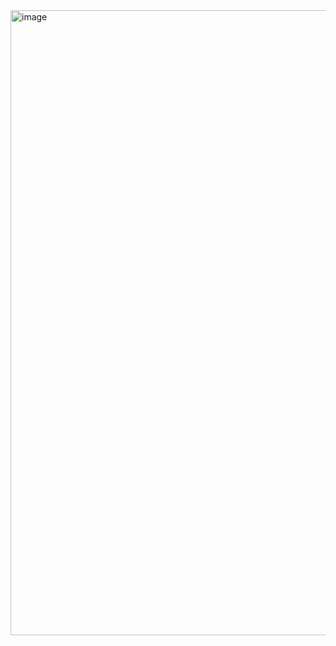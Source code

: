 <img width="1000" alt="image" src="https://github.com/user-attachments/assets/e4bcb436-ab63-468b-8e2b-4c6e89b4241d">
